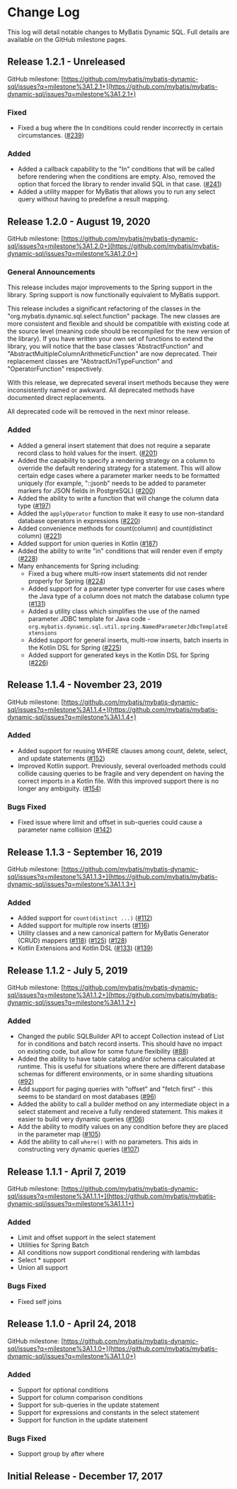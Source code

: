 # Change Log

This log will detail notable changes to MyBatis Dynamic SQL. Full details are available on the GitHub milestone pages.

## Release 1.2.1 - Unreleased

GitHub milestone: [https://github.com/mybatis/mybatis-dynamic-sql/issues?q=milestone%3A1.2.1+](https://github.com/mybatis/mybatis-dynamic-sql/issues?q=milestone%3A1.2.1+)

### Fixed

- Fixed a bug where the In conditions could render incorrectly in certain circumstances. ([#239](https://github.com/mybatis/mybatis-dynamic-sql/issues/239))

### Added

- Added a callback capability to the "In" conditions that will be called before rendering when the conditions are empty. Also, removed the option that forced the library to render invalid SQL in that case. ([#241](https://github.com/mybatis/mybatis-dynamic-sql/pull/241))
- Added a utility mapper for MyBatis that allows you to run any select query without having to predefine a result mapping.

## Release 1.2.0 - August 19, 2020

GitHub milestone: [https://github.com/mybatis/mybatis-dynamic-sql/issues?q=milestone%3A1.2.0+](https://github.com/mybatis/mybatis-dynamic-sql/issues?q=milestone%3A1.2.0+)

### General Announcements

This release includes major improvements to the Spring support in the library. Spring support is now functionally equivalent to MyBatis support.

This release includes a significant refactoring of the classes in the "org.mybatis.dynamic.sql.select.function" package. The new classes are more consistent and flexible and should be compatible with existing code at the source level (meaning code should be recompiled for the new version of the library). If you have written your own set of functions to extend the library, you will notice that the base classes 'AbstractFunction" and "AbstractMultipleColumnArithmeticFunction" are now deprecated. Their replacement classes are "AbstractUniTypeFunction" and "OperatorFunction" respectively.

With this release, we deprecated several insert methods because they were inconsistently named or awkward. All deprecated methods have documented direct replacements.

All deprecated code will be removed in the next minor release.

### Added

- Added a general insert statement that does not require a separate record class to hold values for the insert. ([#201](https://github.com/mybatis/mybatis-dynamic-sql/issues/201))
- Added the capability to specify a rendering strategy on a column to override the default rendering strategy for a statement. This will allow certain edge cases where a parameter marker needs to be formatted uniquely (for example, "::jsonb" needs to be added to parameter markers for JSON fields in PostgreSQL) ([#200](https://github.com/mybatis/mybatis-dynamic-sql/issues/200))
- Added the ability to write a function that will change the column data type ([#197](https://github.com/mybatis/mybatis-dynamic-sql/issues/197))
- Added the `applyOperator` function to make it easy to use non-standard database operators in expressions ([#220](https://github.com/mybatis/mybatis-dynamic-sql/issues/220))
- Added convenience methods for count(column) and count(distinct column) ([#221](https://github.com/mybatis/mybatis-dynamic-sql/issues/221))
- Added support for union queries in Kotlin ([#187](https://github.com/mybatis/mybatis-dynamic-sql/issues/187))
- Added the ability to write "in" conditions that will render even if empty ([#228](https://github.com/mybatis/mybatis-dynamic-sql/issues/228))
- Many enhancements for Spring including:
  - Fixed a bug where multi-row insert statements did not render properly for Spring  ([#224](https://github.com/mybatis/mybatis-dynamic-sql/issues/224))
  - Added support for a parameter type converter for use cases where the Java type of a column does not match the database column type  ([#131](https://github.com/mybatis/mybatis-dynamic-sql/issues/131))
  - Added a utility class which simplifies the use of the named parameter JDBC template for Java code - `org.mybatis.dynamic.sql.util.spring.NamedParameterJdbcTemplateExtensions`
  - Added support for general inserts, multi-row inserts, batch inserts in the Kotlin DSL for Spring ([#225](https://github.com/mybatis/mybatis-dynamic-sql/issues/225))
  - Added support for generated keys in the Kotlin DSL for Spring  ([#226](https://github.com/mybatis/mybatis-dynamic-sql/issues/226))

## Release 1.1.4 - November 23, 2019

GitHub milestone: [https://github.com/mybatis/mybatis-dynamic-sql/issues?q=milestone%3A1.1.4+](https://github.com/mybatis/mybatis-dynamic-sql/issues?q=milestone%3A1.1.4+)

### Added

- Added support for reusing WHERE clauses among count, delete, select, and update statements ([#152](https://github.com/mybatis/mybatis-dynamic-sql/pull/152))
- Improved Kotlin support. Previously, several overloaded methods could collide causing queries to be fragile and very dependent on having the correct imports in a Kotlin file. With this improved support there is no longer any ambiguity. ([#154](https://github.com/mybatis/mybatis-dynamic-sql/pull/154))

### Bugs Fixed

- Fixed issue where limit and offset in sub-queries could cause a parameter name collision ([#142](https://github.com/mybatis/mybatis-dynamic-sql/pull/142))

## Release 1.1.3 - September 16, 2019

GitHub milestone: [https://github.com/mybatis/mybatis-dynamic-sql/issues?q=milestone%3A1.1.3+](https://github.com/mybatis/mybatis-dynamic-sql/issues?q=milestone%3A1.1.3+)

### Added

- Added support for `count(distinct ...)` ([#112](https://github.com/mybatis/mybatis-dynamic-sql/issues/112))
- Added support for multiple row inserts ([#116](https://github.com/mybatis/mybatis-dynamic-sql/issues/116))
- Utility classes and a new canonical pattern for MyBatis Generator (CRUD) mappers ([#118](https://github.com/mybatis/mybatis-dynamic-sql/issues/118)) ([#125](https://github.com/mybatis/mybatis-dynamic-sql/pull/125)) ([#128](https://github.com/mybatis/mybatis-dynamic-sql/pull/128))
- Kotlin Extensions and Kotlin DSL ([#133](https://github.com/mybatis/mybatis-dynamic-sql/pull/133)) ([#139](https://github.com/mybatis/mybatis-dynamic-sql/pull/139))


## Release 1.1.2 - July 5, 2019

GitHub milestone: [https://github.com/mybatis/mybatis-dynamic-sql/issues?q=milestone%3A1.1.2+](https://github.com/mybatis/mybatis-dynamic-sql/issues?q=milestone%3A1.1.2+)

### Added

- Changed the public SQLBuilder API to accept Collection instead of List for in conditions and batch record inserts. This should have no impact on existing code, but allow for some future flexibility ([#88](https://github.com/mybatis/mybatis-dynamic-sql/pull/88))
- Added the ability to have table catalog and/or schema calculated at runtime. This is useful for situations where there are different database schemas for different environments, or in some sharding situations ([#92](https://github.com/mybatis/mybatis-dynamic-sql/pull/92))
- Add support for paging queries with "offset" and "fetch first" - this seems to be standard on most databases ([#96](https://github.com/mybatis/mybatis-dynamic-sql/pull/96))
- Added the ability to call a builder method on any intermediate object in a select statement and receive a fully rendered statement. This makes it easier to build very dynamic queries ([#106](https://github.com/mybatis/mybatis-dynamic-sql/pull/106))
- Add the ability to modify values on any condition before they are placed in the parameter map ([#105](https://github.com/mybatis/mybatis-dynamic-sql/issues/105))
- Add the ability to call `where()` with no parameters. This aids in constructing very dynamic queries ([#107](https://github.com/mybatis/mybatis-dynamic-sql/issues/107))


## Release 1.1.1 - April 7, 2019

GitHub milestone: [https://github.com/mybatis/mybatis-dynamic-sql/issues?q=milestone%3A1.1.1+](https://github.com/mybatis/mybatis-dynamic-sql/issues?q=milestone%3A1.1.1+)

### Added

- Limit and offset support in the select statement
- Utilities for Spring Batch
- All conditions now support conditional rendering with lambdas
- Select * support
- Union all support

### Bugs Fixed

- Fixed self joins


## Release 1.1.0 - April 24, 2018

GitHub milestone: [https://github.com/mybatis/mybatis-dynamic-sql/issues?q=milestone%3A1.1.0+](https://github.com/mybatis/mybatis-dynamic-sql/issues?q=milestone%3A1.1.0+)

### Added

- Support for optional conditions
- Support for column comparison conditions
- Support for sub-queries in the update statement
- Support for expressions and constants in the select statement
- Support for function in the update statement

### Bugs Fixed

- Support group by after where

## Initial Release - December 17, 2017
